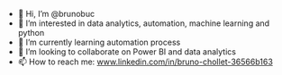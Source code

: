 - 👋 Hi, I’m @brunobuc
- 👀 I’m interested in data analytics, automation, machine learning and python
- 🌱 I’m currently learning automation process
- 💞️ I’m looking to collaborate on Power BI and data analytics
- 📫 How to reach me: www.linkedin.com/in/bruno-chollet-36566b163

<!---
brunobuc/brunobuc is a ✨ special ✨ repository because its `README.md` (this file) appears on your GitHub profile.
You can click the Preview link to take a look at your changes.
--->
